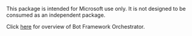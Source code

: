 This package is intended for Microsoft use only. It is not designed to be consumed as an independent package.

Click [here](https://aka.ms/bf-orchestrator) for overview of Bot Framework Orchestrator.